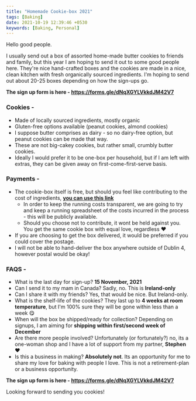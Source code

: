 ```yaml
---
title: "Homemade Cookie-box 2021"
tags: [Baking]
date: 2021-10-19 12:39:46 +0530
keywords: [Baking, Personal]
---
```


Hello good people.

I usually send out a box of assorted home-made butter cookies to friends and family, but this year I am hoping to send it out to some good people here. 
They're nice hand-crafted boxes and the cookies are made in a nice, clean kitchen with fresh organically sourced ingredients. I'm hoping to send out about 20-25 boxes depending on how the sign-ups go.

**The sign up form is here - https://forms.gle/dNqXGYLVkkdJM42V7**

### Cookies -
* Made of locally sourced ingredients, mostly organic
* Gluten-free options available (peanut cookies, almond cookies)
* I suppose butter comprises as dairy - so no dairy-free option, but peanut cookies can be made that way.
* These are not big-cakey cookies, but rather small, crumbly butter cookies.
* Ideally I would prefer it to be one-box per household, but if I am left with extras, they can be given away on first-come-first-serve basis.

### Payments -
* The cookie-box itself is free, but should you feel like contributing to the cost of ingredients, [**you can use this link**](https://www.buymeacoffee.com/namc)
  * In order to keep the running costs transparent, we are going to try and keep a running spreadsheet of the costs incurred in the process - this will be publicly available.
  * Should you choose not to contribute, it wont be held against you. You get the same cookie box with equal love, regardless ❤️
* If you are choosing to get the box delivered, it would be preferred if you could cover the postage.
* I will not be able to hand-deliver the box anywhere outside of Dublin 4, however postal would be okay!

### FAQS -
* What is the last day for sign-up? **15 November, 2021**
* Can I send it to my mam in Canada? Sadly, no. This is **Ireland-only**
* Can I share it with my friends? Yes, that would be nice. But Ireland-only.
* What is the shelf-life of the cookies? They last up to **4 weeks at room temperature**, but I'm 100% sure they will be gone within less than a week 😋
* When will the box be shipped/ready for collection? Depending on signups, I am aiming for **shipping within first/second week of December**
* Are there more people involved? Unfortunately (or fortunately?) no, its a one-woman shop and I have a lot of support from my partner, **Stephen** ❤️
* Is this a business in making? **Absolutely not**. Its an opportunity for me to share my love for baking with people I love. This is not a retirement-plan or a business opportunity.

**The sign up form is here - https://forms.gle/dNqXGYLVkkdJM42V7**

Looking forward to sending you cookies! 
